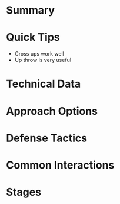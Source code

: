 # Summary
# Quick Tips
- Cross ups work well
- Up throw is very useful
# Technical Data
# Approach Options
# Defense Tactics
# Common Interactions
# Stages